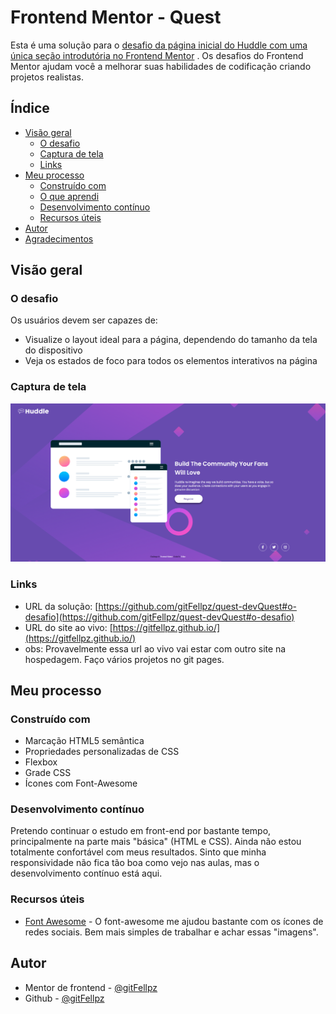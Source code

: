 # Frontend Mentor - Quest

Esta é uma solução para o [desafio da página inicial do Huddle com uma única seção introdutória no Frontend Mentor](https://www.frontendmentor.io/challenges/huddle-landing-page-with-a-single-introductory-section-B_2Wvxgi0) . Os desafios do Frontend Mentor ajudam você a melhorar suas habilidades de codificação criando projetos realistas.

## Índice

- [Visão geral](#Visão-geral)
  - [O desafio](#o-desafio)
  - [Captura de tela](#captura-de-tela)
  - [Links](#links)
- [Meu processo](#meu-processo)
  - [Construído com](#construído-com)
  - [O que aprendi](#o-que-aprendi)
  - [Desenvolvimento contínuo](#desenvolvimento-contínuo)
  - [Recursos úteis](#recursos-úteis)
- [Autor](#autor)
- [Agradecimentos](#agradecimentos)


## Visão geral

### O desafio

Os usuários devem ser capazes de:

- Visualize o layout ideal para a página, dependendo do tamanho da tela do dispositivo
- Veja os estados de foco para todos os elementos interativos na página

### Captura de tela

![](./images/print-tela.png)

### Links

- URL da solução: [https://github.com/gitFellpz/quest-devQuest#o-desafio](https://github.com/gitFellpz/quest-devQuest#o-desafio)
- URL do site ao vivo: [https://gitfellpz.github.io/](https://gitfellpz.github.io/)
- obs: Provavelmente essa url ao vivo vai estar com outro site na hospedagem. Faço vários projetos no git pages.

## Meu processo

### Construído com

- Marcação HTML5 semântica
- Propriedades personalizadas de CSS
- Flexbox
- Grade CSS
- Ícones com Font-Awesome

### Desenvolvimento contínuo

Pretendo continuar o estudo em front-end por bastante tempo, principalmente na parte mais "básica" (HTML e CSS). Ainda não estou totalmente confortável com meus resultados. Sinto que minha responsividade não fica tão boa como vejo nas aulas, mas o desenvolvimento contínuo está aqui.

### Recursos úteis

- [Font Awesome](https://fontawesome.com/) - O font-awesome me ajudou bastante com os ícones de redes sociais. Bem mais simples de trabalhar e achar essas "imagens".

## Autor

- Mentor de frontend - [@gitFellpz](https://www.frontendmentor.io/profile/gitFellpz)
- Github - [@gitFellpz](https://github.com/gitFellpz/)
